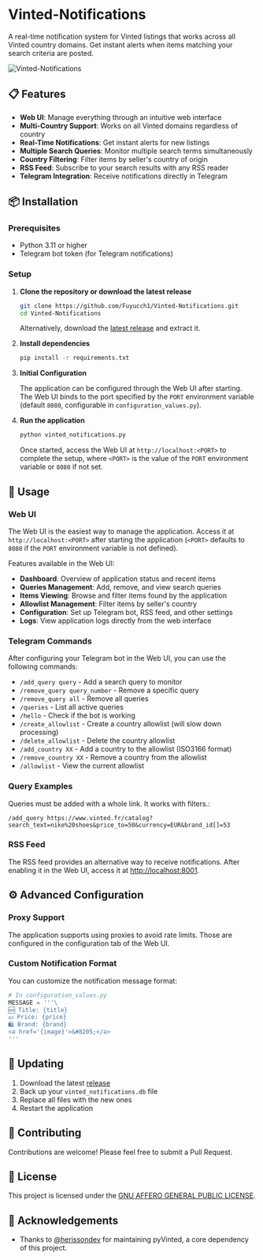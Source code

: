 # Vinted-Notifications

A real-time notification system for Vinted listings that works across all Vinted country domains. Get instant alerts
when items matching your search criteria are posted.

![Vinted-Notifications](https://github.com/user-attachments/assets/f2788511-5a8a-4a8d-8198-a4135081a3d8)

## 📋 Features

- **Web UI**: Manage everything through an intuitive web interface
- **Multi-Country Support**: Works on all Vinted domains regardless of country
- **Real-Time Notifications**: Get instant alerts for new listings
- **Multiple Search Queries**: Monitor multiple search terms simultaneously
- **Country Filtering**: Filter items by seller's country of origin
- **RSS Feed**: Subscribe to your search results with any RSS reader
- **Telegram Integration**: Receive notifications directly in Telegram

## 📦 Installation

### Prerequisites

- Python 3.11 or higher
- Telegram bot token (for Telegram notifications)

### Setup

1. **Clone the repository or download the latest release**

   ```bash
   git clone https://github.com/Fuyucch1/Vinted-Notifications.git
   cd Vinted-Notifications
   ```

   Alternatively, download the [latest release](https://github.com/Fuyucch1/Vinted-Notifications/releases/latest) and
   extract it.

2. **Install dependencies**

   ```bash
   pip install -r requirements.txt
   ```

3. **Initial Configuration**

   The application can be configured through the Web UI after starting. The Web UI binds to the port specified by the
   `PORT` environment variable (default `8080`, configurable in `configuration_values.py`).

4. **Run the application**

   ```bash
   python vinted_notifications.py
   ```

   Once started, access the Web UI at `http://localhost:<PORT>` to complete the setup, where `<PORT>` is the value of
   the `PORT` environment variable or `8080` if not set.

## 🚀 Usage

### Web UI

The Web UI is the easiest way to manage the application. Access it at `http://localhost:<PORT>` after starting the
application (`<PORT>` defaults to `8080` if the `PORT` environment variable is not defined).

Features available in the Web UI:

- **Dashboard**: Overview of application status and recent items
- **Queries Management**: Add, remove, and view search queries
- **Items Viewing**: Browse and filter items found by the application
- **Allowlist Management**: Filter items by seller's country
- **Configuration**: Set up Telegram bot, RSS feed, and other settings
- **Logs**: View application logs directly from the web interface

### Telegram Commands

After configuring your Telegram bot in the Web UI, you can use the following commands:

- `/add_query query` - Add a search query to monitor
- `/remove_query query_number` - Remove a specific query
- `/remove_query all` - Remove all queries
- `/queries` - List all active queries
- `/hello` - Check if the bot is working
- `/create_allowlist` - Create a country allowlist (will slow down processing)
- `/delete_allowlist` - Delete the country allowlist
- `/add_country XX` - Add a country to the allowlist (ISO3166 format)
- `/remove_country XX` - Remove a country from the allowlist
- `/allowlist` - View the current allowlist

### Query Examples

Queries must be added with a whole link. It works with filters.:

   ```
   /add_query https://www.vinted.fr/catalog?search_text=nike%20shoes&price_to=50&currency=EUR&brand_id[]=53
   ```

### RSS Feed

The RSS feed provides an alternative way to receive notifications. After enabling it in the Web UI, access it
at [http://localhost:8001](http://localhost:8001).

## ⚙️ Advanced Configuration

### Proxy Support

The application supports using proxies to avoid rate limits. Those are configured in the configuration tab of the Web
UI.

### Custom Notification Format

You can customize the notification message format:

```python
# In configuration_values.py
MESSAGE = '''\
🆕 Title: {title}
💶 Price: {price}
🛍️ Brand: {brand}
<a href='{image}'>&#8205;</a>
'''
```

## 🔄 Updating

1. Download the latest [release](https://github.com/Fuyucch1/Vinted-Notifications/releases/latest)
2. Back up your `vinted_notifications.db` file
3. Replace all files with the new ones
4. Restart the application

## 🤝 Contributing

Contributions are welcome! Please feel free to submit a Pull Request.

## 📜 License

This project is licensed under the [GNU AFFERO GENERAL PUBLIC LICENSE](LICENSE).

## 🙏 Acknowledgements

- Thanks to [@herissondev](https://github.com/herissondev) for maintaining pyVinted, a core dependency of this project.
